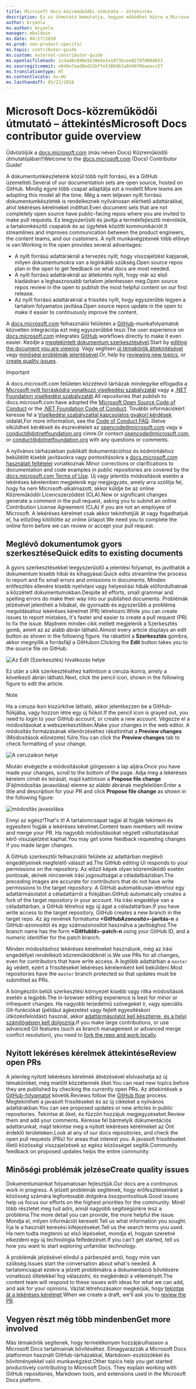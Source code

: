 ```yaml
---
title: Microsoft Docs-közreműködői útmutató – áttekintés
description: Ez az útmutató bemutatja, hogyan működhet közre a Microsoft dokumentációs webhelyén, a docs.microsoft.com-on.
author: bryanla
ms.author: bryanla
manager: mbaldwin
ms.date: 04/17/2018
ms.prod: non-product-specific
ms.topic: contributor-guide
ms.custom: external-contributor-guide
ms.openlocfilehash: 1cda40c890e5b30e6e1e10f3bcee0278f8004653
ms.sourcegitcommit: e046e7aad8ed22bffe5380d63a9d40f0baeecc57
ms.translationtype: HT
ms.contentlocale: hu-HU
ms.lasthandoff: 05/22/2018
---
```

# <a name="microsoft-docs-contributor-guide-overview"></a><span data-ttu-id="1fc56-103">Microsoft Docs-közreműködői útmutató – áttekintés</span><span class="sxs-lookup"><span data-stu-id="1fc56-103">Microsoft Docs contributor guide overview</span></span>

<span data-ttu-id="1fc56-104">Üdvözöljük a [docs.microsoft.com](https://docs.microsoft.com) (más néven Docs) Közreműködői útmutatójában!!</span><span class="sxs-lookup"><span data-stu-id="1fc56-104">Welcome to the [docs.microsoft.com](https://docs.microsoft.com) (Docs) Contributor Guide!</span></span>

<span data-ttu-id="1fc56-105">A dokumentumkészleteink közül több nyílt forrású, és a GitHub üzemelteti.</span><span class="sxs-lookup"><span data-stu-id="1fc56-105">Several of our documentation sets are open source, hosted on GitHub.</span></span> <span data-ttu-id="1fc56-106">Mindig egyre több csapat adaptálja ezt a modellt.</span><span class="sxs-lookup"><span data-stu-id="1fc56-106">More teams are adopting this model all the time.</span></span> <span data-ttu-id="1fc56-107">Még a nem teljesen nyílt forrású dokumentumkészletek is rendelkeznek nyilvánosan elérhető adattárakkal, ahol lekéréses kérelmeket indíthat.</span><span class="sxs-lookup"><span data-stu-id="1fc56-107">Even document sets that are not completely open source have public-facing repos where you are invited to make pull requests.</span></span> <span data-ttu-id="1fc56-108">Ez leegyszerűsíti és javítja a termékfejlesztő mérnökök, a tartalomkészítő csapatok és az ügyfelek közötti kommunikációt.</span><span class="sxs-lookup"><span data-stu-id="1fc56-108">It streamlines and improves communication between the product engineers, the content teams, and our customers.</span></span> <span data-ttu-id="1fc56-109">A nyílt munkavégzésnek több előnye is van:</span><span class="sxs-lookup"><span data-stu-id="1fc56-109">Working in the open provides several advantages:</span></span>

- <span data-ttu-id="1fc56-110">A nyílt forrású adattáraknál a tervezés nyílt, hogy visszajelzést kapjanak, milyen dokumentumokra van a leginkább szükség.</span><span class="sxs-lookup"><span data-stu-id="1fc56-110">Open source repos plan in the open to get feedback on what docs are most needed.</span></span>
- <span data-ttu-id="1fc56-111">A nyílt forrású adattáraknál az áttekintés nyílt, hogy már az első kiadásban a leghasznosabb tartalom jelenhessen meg.</span><span class="sxs-lookup"><span data-stu-id="1fc56-111">Open source repos review in the open to publish the most helpful content on our first release.</span></span>
- <span data-ttu-id="1fc56-112">Az nyílt forrású adattáraknál a frissítés nyílt, hogy egyszerűbb legyen a tartalom folyamatos javítása.</span><span class="sxs-lookup"><span data-stu-id="1fc56-112">Open source repos update in the open to make it easier to continuously improve the content.</span></span>

<span data-ttu-id="1fc56-113">A [docs.microsoft.com](https://docs.microsoft.com) felhasználói felületén a [GitHub](https://github.com)-munkafolyamatok közvetlen integrációja ezt még egyszerűbbé teszi.</span><span class="sxs-lookup"><span data-stu-id="1fc56-113">The user experience on [docs.microsoft.com](https://docs.microsoft.com) integrates [GitHub](https://github.com) workflows directly to make it even easier.</span></span> <span data-ttu-id="1fc56-114">Kezdje a [megtekintett dokumentum szerkesztésével](#quick-edits-to-existing-documents).</span><span class="sxs-lookup"><span data-stu-id="1fc56-114">Start by [editing the document you are viewing](#quick-edits-to-existing-documents).</span></span> <span data-ttu-id="1fc56-115">Vagy segítsen [új témakörök áttekintésével](#review-open-prs) vagy [minőségi problémák jelentésével](#create-quality-issues).</span><span class="sxs-lookup"><span data-stu-id="1fc56-115">Or, help by [reviewing new topics](#review-open-prs), or [create quality issues](#create-quality-issues).</span></span>

> [!IMPORTANT]
> <span data-ttu-id="1fc56-116">A docs.microsoft.com felületen közzétevő tárházak mindegyike elfogadta a [Microsoft nyílt forráskódra vonatkozó viselkedési szabályzatát](https://opensource.microsoft.com/codeofconduct/) vagy a [.NET Foundation viselkedési szabályzatát](https://dotnetfoundation.org/code-of-conduct).</span><span class="sxs-lookup"><span data-stu-id="1fc56-116">All repositories that publish to docs.microsoft.com have adopted the [Microsoft Open Source Code of Conduct](https://opensource.microsoft.com/codeofconduct/) or the [.NET Foundation Code of Conduct](https://dotnetfoundation.org/code-of-conduct).</span></span> <span data-ttu-id="1fc56-117">További információkért keresse fel a [Viselkedési szabályzattal kapcsolatos gyakori kérdések](https://opensource.microsoft.com/codeofconduct/faq/) oldalát,</span><span class="sxs-lookup"><span data-stu-id="1fc56-117">For more information, see the [Code of Conduct FAQ](https://opensource.microsoft.com/codeofconduct/faq/).</span></span> <span data-ttu-id="1fc56-118">illetve elküldheti kérdéseit és észrevételeit az [opencode@microsoft.com](mailto:opencode@microsoft.com) vagy a [conduct@dotnetfoundation.org](mailto:conduct@dotnetfoundation.org) címre.</span><span class="sxs-lookup"><span data-stu-id="1fc56-118">Or contact [opencode@microsoft.com](mailto:opencode@microsoft.com), or [conduct@dotnetfoundation.org](mailto:conduct@dotnetfoundation.org) with any questions or comments.</span></span><br>
>
> <span data-ttu-id="1fc56-119">A nyilvános tárházakban publikált dokumentációhoz és kódmintákhoz beküldött kisebb javításokra vagy pontosításokra a [docs.microsoft.com használati feltételei](https://docs.microsoft.com/legal/termsofuse) vonatkoznak.</span><span class="sxs-lookup"><span data-stu-id="1fc56-119">Minor corrections or clarifications to documentation and code examples in public repositories are covered by the [docs.microsoft.com Terms of Use](https://docs.microsoft.com/legal/termsofuse).</span></span> <span data-ttu-id="1fc56-120">Új vagy jelentős módosítások esetén a lekéréses kérelemben megjelenik egy megjegyzés, amely arra szólítja fel, hogy ha nem Microsoft-alkalmazott, akkor küldje be az online Közreműködői Licencszerződést (CLA).</span><span class="sxs-lookup"><span data-stu-id="1fc56-120">New or significant changes generate a comment in the pull request, asking you to submit an online Contribution License Agreement (CLA) if you are not an employee of Microsoft.</span></span> <span data-ttu-id="1fc56-121">A lekéréses kérelmet csak akkor tekinthetjük át vagy fogadhatjuk el, ha előzőleg kitöltötte az online űrlapot.</span><span class="sxs-lookup"><span data-stu-id="1fc56-121">We need you to complete the online form before we can review or accept your pull request.</span></span>

## <a name="quick-edits-to-existing-documents"></a><span data-ttu-id="1fc56-122">Meglévő dokumentumok gyors szerkesztése</span><span class="sxs-lookup"><span data-stu-id="1fc56-122">Quick edits to existing documents</span></span>

<span data-ttu-id="1fc56-123">A gyors szerkesztésekkel leegyszerűsítő a jelentési folyamat, és javíthatók a dokumentum kisebb hibái és kihagyásai.</span><span class="sxs-lookup"><span data-stu-id="1fc56-123">Quick edits streamline the process to report and fix small errors and omissions in documents.</span></span> <span data-ttu-id="1fc56-124">Minden erőfeszítés ellenére kisebb nyelvtani vagy helyesírási hibák előfordulhatnak a közzétett dokumentumokban.</span><span class="sxs-lookup"><span data-stu-id="1fc56-124">Despite all efforts, small grammar and spelling errors do make their way into our published documents.</span></span> <span data-ttu-id="1fc56-125">Problémák jelzésével jelentheti a hibákat, de gyorsabb és egyszerűbb a probléma megoldásához lekéréses kérelmet (PR) létrehozni.</span><span class="sxs-lookup"><span data-stu-id="1fc56-125">While you can create issues to report mistakes, it's faster and easier to create a pull request (PR) to fix the issue.</span></span> <span data-ttu-id="1fc56-126">Majdnem minden cikk mellett megjelenik a Szerkesztés gomb, amint az az alább ábrán látható.</span><span class="sxs-lookup"><span data-stu-id="1fc56-126">Almost every article displays an edit button as shown in the following figure.</span></span> <span data-ttu-id="1fc56-127">Ha rákattint a **Szerkesztés** gombra, akkor megnyílik a forrásfájl a GitHubon.</span><span class="sxs-lookup"><span data-stu-id="1fc56-127">Clicking the **Edit** button takes you to the source file on GitHub.</span></span>

![Az Edit (Szerkesztés) hivatkozás helye](./media/index/edit-article.png)

<span data-ttu-id="1fc56-129">Ez után a cikk szerkesztéséhez kattintson a ceruza ikonra, amely a következő ábrán látható.</span><span class="sxs-lookup"><span data-stu-id="1fc56-129">Next, click the pencil icon, shown in the following figure to edit the article.</span></span>

> [!NOTE]
> <span data-ttu-id="1fc56-130">Ha a ceruza ikon kiszürkítve látható, akkor jelentkezzen be a GitHub-fiókjába, vagy hozzon létre egy új fiókot.</span><span class="sxs-lookup"><span data-stu-id="1fc56-130">If the pencil icon is grayed out, you need to login to your GitHub account, or create a new account.</span></span> <span data-ttu-id="1fc56-131">Végezze el a módosításokat a webszerkesztőben.</span><span class="sxs-lookup"><span data-stu-id="1fc56-131">Make your changes in the web editor.</span></span> <span data-ttu-id="1fc56-132">A módosítás formázásának ellenőrzéséhez rákattinthat a **Preview changes** (Módosítások előnézete) fülre.</span><span class="sxs-lookup"><span data-stu-id="1fc56-132">You can click the **Preview changes** tab to check formatting of your change.</span></span>

![A ceruzaikon helye](./media/index/editicon.png)

<span data-ttu-id="1fc56-134">Miután elvégezte a módosításokat görgessen a lap aljára.</span><span class="sxs-lookup"><span data-stu-id="1fc56-134">Once you have made your changes, scroll to the bottom of the page.</span></span> <span data-ttu-id="1fc56-135">Adja meg a lekéréses kérelem címét és leírását, majd kattintson a **Propose file change** (Fájlmódosítás javasolása) elemre az alábbi ábrának megfelelően:</span><span class="sxs-lookup"><span data-stu-id="1fc56-135">Enter a title and description for your PR and click **Propose file change** as shown in the following figure:</span></span>

![módosítás javasolása](./media/index/submit-pull-request.png)

<span data-ttu-id="1fc56-137">Ennyi az egész!</span><span class="sxs-lookup"><span data-stu-id="1fc56-137">That's it!</span></span> <span data-ttu-id="1fc56-138">A tartalomcsapat tagjai át fogják tekinteni és egyesíteni fogják a lekéréses kérelmet.</span><span class="sxs-lookup"><span data-stu-id="1fc56-138">Content team members will review and merge your PR.</span></span> <span data-ttu-id="1fc56-139">Ha nagyobb módosításokat végzett változtatásokat kérő visszajelzést kaphat.</span><span class="sxs-lookup"><span data-stu-id="1fc56-139">You may get some feedback requesting changes if you made larger changes.</span></span>

<span data-ttu-id="1fc56-140">A GitHub szerkesztői felhasználói felülete az adattárban meglévő engedélyeinek megfelelő választ ad.</span><span class="sxs-lookup"><span data-stu-id="1fc56-140">The GitHub editing UI responds to your permissions on the repository.</span></span> <span data-ttu-id="1fc56-141">Az előző képek olyan közreműködő esetén pontosak, akinek nincsenek írási jogosultságai a céladatbázisban.</span><span class="sxs-lookup"><span data-stu-id="1fc56-141">The preceding images are accurate for contributors that do not have write permissions to the target repository.</span></span> <span data-ttu-id="1fc56-142">A GitHub automatikusan létrehoz egy adattármásolatot a céladattárról a fiókjában.</span><span class="sxs-lookup"><span data-stu-id="1fc56-142">GitHub automatically creates a fork of the target repository in your account.</span></span> <span data-ttu-id="1fc56-143">Ha írási engedélye van a céladattárban, a GitHub létrehoz egy új ágat a céladattárban.</span><span class="sxs-lookup"><span data-stu-id="1fc56-143">If you have write access to the target repository, GitHub creates a new branch in the target repo.</span></span> <span data-ttu-id="1fc56-144">Az ág nevének formátuma **\<GitHubAzonosító\>-javítás-n** a GitHub-azonosítót és egy számazonosítót használva a javítóághoz.</span><span class="sxs-lookup"><span data-stu-id="1fc56-144">The branch name has the form **\<GitHubId\>-patch-n** using your GitHub ID, and a numeric identifier for the patch branch.</span></span>

<span data-ttu-id="1fc56-145">Minden módosításhoz lekéréses kérelmeket használunk, még az írási engedéllyel rendelkező közreműködőknél is.</span><span class="sxs-lookup"><span data-stu-id="1fc56-145">We use PRs for all changes, even for contributors that have write access.</span></span> <span data-ttu-id="1fc56-146">A legtöbb adattárban a `master` ág védett, ezért a frissítéseket lekéréses kérelemként kell beküldeni.</span><span class="sxs-lookup"><span data-stu-id="1fc56-146">Most repositories have the `master` branch protected so that updates must be submitted as PRs.</span></span>

<span data-ttu-id="1fc56-147">A böngészőn belüli szerkesztési környezet kisebb vagy ritka módosítások esetén a legjobb.</span><span class="sxs-lookup"><span data-stu-id="1fc56-147">The in-browser editing experience is best for minor or infrequent changes.</span></span> <span data-ttu-id="1fc56-148">Ha nagyobb terjedelmű szövegeket ír, vagy speciális Git-funkciókat (például ágkezelést vagy fejlett egyesítéskori ütközésfeloldást) használ, akkor [adattármásolatot kell készítenie, és a helyi számítógépen kell dolgoznia](how-to-write-workflows-major.md).</span><span class="sxs-lookup"><span data-stu-id="1fc56-148">If you make large contributions, or use advanced Git features (such as branch management or advanced merge conflict resolution), you need to [fork the repo and work locally](how-to-write-workflows-major.md).</span></span>

## <a name="review-open-prs"></a><span data-ttu-id="1fc56-149">Nyitott lekéréses kérelmek áttekintése</span><span class="sxs-lookup"><span data-stu-id="1fc56-149">Review open PRs</span></span>

<span data-ttu-id="1fc56-150">A jelenleg nyitott lekéréses kérelmek átnézésével elolvashatja az új témaköröket, még mielőtt közzétennék őket.</span><span class="sxs-lookup"><span data-stu-id="1fc56-150">You can read new topics before they are published by checking the currently open PRs.</span></span> <span data-ttu-id="1fc56-151">Az áttekintések a [GitHub-folyamatot](https://guides.github.com/introduction/flow/) követik.</span><span class="sxs-lookup"><span data-stu-id="1fc56-151">Reviews follow the [GitHub flow](https://guides.github.com/introduction/flow/) process.</span></span> <span data-ttu-id="1fc56-152">Megtekintheti a javasolt frissítéseket és az új cikkeket a nyilvános adattárakban.</span><span class="sxs-lookup"><span data-stu-id="1fc56-152">You can see proposed updates or new articles in public repositories.</span></span> <span data-ttu-id="1fc56-153">Tekintse át őket, és fűzzön hozzájuk megjegyzéseket.</span><span class="sxs-lookup"><span data-stu-id="1fc56-153">Review them and add your comments.</span></span> <span data-ttu-id="1fc56-154">Keresse fel bármelyik dokumentációs adattárunkat, majd tekintse meg a nyitott lekéréses kérelmeket az Önt érdeklő területeken.</span><span class="sxs-lookup"><span data-stu-id="1fc56-154">Look at any of our docs repositories, and check the open pull requests (PRs) for areas that interest you.</span></span> <span data-ttu-id="1fc56-155">A javasolt frissítéseket illető közösségi visszajelzések az egész közösséget segítik.</span><span class="sxs-lookup"><span data-stu-id="1fc56-155">Community feedback on proposed updates helps the entire community.</span></span>

## <a name="create-quality-issues"></a><span data-ttu-id="1fc56-156">Minőségi problémák jelzése</span><span class="sxs-lookup"><span data-stu-id="1fc56-156">Create quality issues</span></span>

<span data-ttu-id="1fc56-157">Dokumentumainkat folyamatosan fejlesztjük.</span><span class="sxs-lookup"><span data-stu-id="1fc56-157">Our docs are a continuous work in progress.</span></span> <span data-ttu-id="1fc56-158">A jelzett problémák segítenek, hogy erőfeszítéseinket a közösség számára legfontosabb dolgokra összpontosítsuk.</span><span class="sxs-lookup"><span data-stu-id="1fc56-158">Good issues help us focus our efforts on the highest priorities for the community.</span></span> <span data-ttu-id="1fc56-159">Minél több részletet meg tud adni, annál nagyobb segítségünkre lesz a probléma.</span><span class="sxs-lookup"><span data-stu-id="1fc56-159">The more detail you can provide, the more helpful the issue.</span></span> <span data-ttu-id="1fc56-160">Mondja el, milyen információt keresett.</span><span class="sxs-lookup"><span data-stu-id="1fc56-160">Tell us what information you sought.</span></span> <span data-ttu-id="1fc56-161">Írja le a használt keresési kifejezéseket.</span><span class="sxs-lookup"><span data-stu-id="1fc56-161">Tell us the search terms you used.</span></span> <span data-ttu-id="1fc56-162">Ha nem tudta megtenni az első lépéseket, mondja el, hogyan szeretné elkezdeni egy új technológia felfedezését.</span><span class="sxs-lookup"><span data-stu-id="1fc56-162">If you can't get started, tell us how you want to start exploring unfamiliar technology.</span></span>

<span data-ttu-id="1fc56-163">A problémák jelzésével elindul a párbeszéd arról, hogy mire van szükség.</span><span class="sxs-lookup"><span data-stu-id="1fc56-163">Issues start the conversation about what's needed.</span></span> <span data-ttu-id="1fc56-164">A tartalomcsapat ezekre a jelzett problémákra a dokumentáció bővítésére vonatkozó ötletekkel fog válaszolni, és megkérdezi a véleményét.</span><span class="sxs-lookup"><span data-stu-id="1fc56-164">The content team will respond to these issues with ideas for what we can add, and ask for your opinions.</span></span> <span data-ttu-id="1fc56-165">Vázlat létrehozásakor megkérjük, hogy [tekintse át a lekéréses kérelmet](#review-open-prs).</span><span class="sxs-lookup"><span data-stu-id="1fc56-165">When we create a draft, we'll ask you to [review the PR](#review-open-prs).</span></span>

## <a name="get-more-involved"></a><span data-ttu-id="1fc56-166">Vegyen részt még több mindenben</span><span class="sxs-lookup"><span data-stu-id="1fc56-166">Get more involved</span></span>

<span data-ttu-id="1fc56-167">Más témakörök segítenek, hogy termelékenyen hozzájárulhasson a Microsoft Docs tartalmainak bővítéséhez. Elmagyarázzák a Microsoft Docs platformon használt GitHub-tárházakkal, Markdown-eszközökkel és bővítményekkel való munkavégzést.</span><span class="sxs-lookup"><span data-stu-id="1fc56-167">Other topics help you get started productively contributing to Microsoft Docs. They explain working with GitHub repositories, Markdown tools, and extensions used in the Microsoft Docs platform.</span></span>
